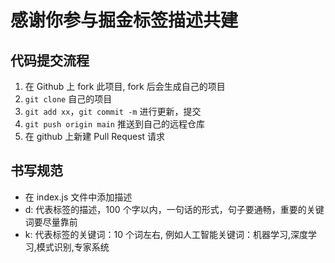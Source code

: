 # 感谢你参与掘金标签描述共建

## 代码提交流程

1. 在 Github 上 fork 此项目, fork 后会生成自己的项目
2. `git clone` 自己的项目
3. `git add xx`，`git commit -m` 进行更新，提交
4. `git push origin main` 推送到自己的远程仓库
5. 在 github 上新建 Pull Request 请求

## 书写规范

- 在 index.js 文件中添加描述
- d: 代表标签的描述，100 个字以内，一句话的形式，句子要通畅，重要的关键词要尽量靠前
- k: 代表标签的关键词：10 个词左右, 例如人工智能关键词：机器学习,深度学习,模式识别,专家系统

